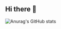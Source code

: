 ## Hi there 👋

![Anurag's GitHub stats](https://github-readme-stats.vercel.app/api?username=DanCodeMonkey&show_icons=true&theme=tokyonight)

<!--
**DanCodeMonkey/DanCodeMonkey** is a ✨ _special_ ✨ repository because its `README.md` (this file) appears on your GitHub profile.

Here are some ideas to get you started:

- 🔭 I’m currently working on ...
- 🌱 I’m currently learning ...
- 👯 I’m looking to collaborate on ...
- 🤔 I’m looking for help with ...
- 💬 Ask me about ...
- 📫 How to reach me: ...
- 😄 Pronouns: ...
- ⚡ Fun fact: ...
-->
